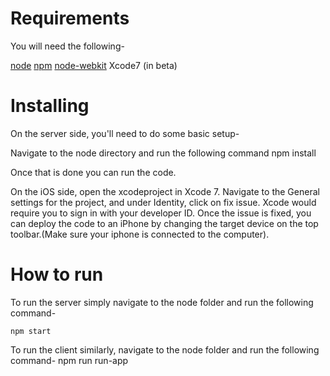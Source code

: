 Requirements
============

You will need the following-

[node](https://nodejs.org/en/)
[npm](https://www.npmjs.com/)
[node-webkit](https://github.com/nwjs/nw.js/)
Xcode7 (in beta)

Installing
==========

On the server side, you'll need to do some basic setup-

Navigate to the node directory and run the following command
    npm install

Once that is done you can run the code.

On the iOS side, open the xcodeproject in Xcode 7. Navigate to the General settings for the project, and under Identity, click on fix issue. Xcode would require you to sign in with your developer ID. Once the issue is fixed, you can deploy the code to an iPhone by changing the target device on the top toolbar.(Make sure your iphone is connected to the computer).

How to run
==========

To run the server simply navigate to the node folder and run the following command-

    npm start

To run the client similarly, navigate to the node folder and run the following command-
    npm run run-app


